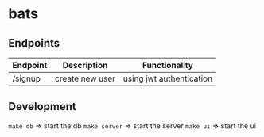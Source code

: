 # bats


## Endpoints

| Endpoint | Description | Functionality |
|----------|-------------|---------------|
| /signup | create new user | using jwt authentication |

## Development

`make db` => start the db
`make server` => start the server
`make ui` => start the ui
